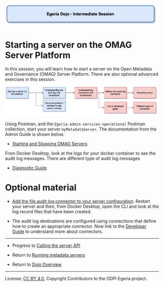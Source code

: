 <!-- SPDX-License-Identifier: CC-BY-4.0 -->
<!-- Copyright Contributors to the ODPi Egeria project 2020. -->

![Blue - Intermediate sessions](egeria-dojo-session-coding-blue-intermediate-session.png)

# Starting a server on the OMAG Server Platform

In this session, you will learn how to start a server on the Open Metadata and Governance (OMAG) Server Platform.
There are also optional advanced exercises in this session.

![Starting Server Content](egeria-dojo-day-1-3-2-1-starting-the-server.png)

Using Postman, and the `Egeria-admin-services-operational` Postman collection, start your server `myMetadataServer`.
The documentation from the Admin Guide is shown below.

* [Starting and Stopping OMAG Servers](../../../open-metadata-implementation/admin-services/docs/user/starting-and-stopping-omag-server.md)

From Docker Desktop, look at the logs for your docker container to see the audit log messages.
There are different type of audit log messages

* [Diagnostic Guide](../../../open-metadata-publication/website/diagnostic-guide)

# Optional material

* [Add the file audit log connector to your server configuration](/egeria-docs/guides/admin/servers/configuring-a-metadata-access-point/#configure-the-audit-log).
  Restart your server and then, from Docker Desktop, open the CLI and look at the log record files that have been created.
  
* The audit log destinations are configured using connections that define how to create an appropriate connector.
  Now link to the [Developer Guide](../../../open-metadata-publication/website/developer-guide)
  to understand more about connectors.

----
* Progress to [Calling the server API](egeria-dojo-day-1-3-2-2-calling-server-api.md)


* Return to [Running metadata servers](egeria-dojo-day-1-3-2-running-metadata-servers.md)
* Return to [Dojo Overview]()

----
License: [CC BY 4.0](https://creativecommons.org/licenses/by/4.0/),
Copyright Contributors to the ODPi Egeria project.